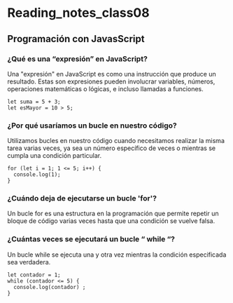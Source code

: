 # Reading_notes_class08

## Programación con JavasScript

### ¿Qué es una “expresión” en JavaScript?
Una "expresión" en JavaScript es como una instrucción que produce un resultado. Estas son expresiones pueden involucrar variables, números, operaciones matemáticas o lógicas, e incluso llamadas a funciones.
```
let suma = 5 + 3;
let esMayor = 10 > 5;
```

### ¿Por qué usaríamos un bucle en nuestro código?
Utilizamos bucles en nuestro código cuando necesitamos realizar la misma tarea varias veces, ya sea un número específico de veces o mientras se cumpla una condición particular.
```
for (let i = 1; 1 <= 5; i++) {
  console.log(1);
}
```
### ¿Cuándo deja de ejecutarse un bucle 'for'?
Un bucle for es una estructura en la programación que permite repetir un bloque de código varias veces hasta que una condición se vuelve falsa.

### ¿Cuántas veces se ejecutará un bucle “ while “?
Un bucle while se ejecuta una y otra vez mientras la condición especificada sea verdadera.
```
let contador = 1;
while (contador <= 5) {
  console.log(contador) ;
}
```
